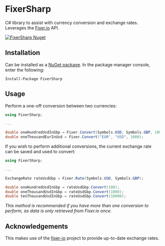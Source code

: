 # FixerSharp

C# library to assist with currency conversion and exchange rates. Leverages the [Fixer.io](http://fixer.io/) API.

[![FixerSharp Nuget](https://img.shields.io/nuget/v/FixerSharp.svg?style=flat)](https://www.nuget.org/packages/FixerSharp)

## Installation

Can be installed as a [NuGet package](https://www.nuget.org/packages/FixerSharp). In the package manager console, enter the following:

```text
Install-Package FixerSharp
```

## Usage

Perform a one-off conversion between two currencies:

```c#
using FixerSharp;

...

double oneHundredUsdInGbp = Fixer.Convert(Symbols.USD, Symbols.GBP, 100);
double oneThousandEurInUsd = Fixer.Convert("EUR", "USD", 1000);
```

If you wish to perform additional conversions, the current exchange rate can be saved and used to convert:

```c#
using FixerSharp;

...

ExchangeRate rateUsdGbp = Fixer.Rate(Symbols.USD, Symbols.GBP);

double oneHundredUsdInGbp = rateUsdGbp.Convert(100);
double oneThousandUsdInGbp = rateUsdGbp.Convert(1000);
double tenThousandUsdInGbp = rateUsdGbp.Convert(10000);
```

*This method is recommended if you have more than one conversion to perform, as data is only retrieved from Fixer.io once.* 

## Acknowledgements

This makes use of the [fixer-io](https://github.com/hakanensari/fixer-io) project to provide up-to-date exchange rates.